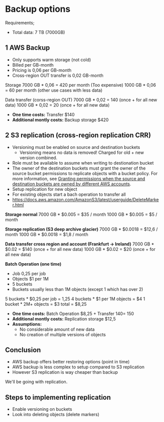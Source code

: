 # Backup options

Requirements;
- Total data: 7 TB (7000GB)



## 1 AWS Backup
- Only supports warm storage (not cold)
- Billed per GB-month
- Pricing is 0,06 per GB-month
- Cross-region OUT transfer is 0,02 GB-month

Storage
7000 GB * 0,06 = 420 per month (Too expensive)
1000 GB * 0,06 = 60 per month (other use cases with less data)

Data transfer (corss-region OUT)
7000 GB * 0,02 = 140 (once + for all new data)
1000 GB * 0,02 = 20 (once + for all new data)

- **One time costs:** Transfer $140
- **Additional montly costs:** Backup storage $420

## 2 S3 replication (cross-region replication CRR)

- Versioning must be enabled on source and destination buckets
  - Versioning means no data is removed! Charged for old + new version combined.
- Role must be available to assume when writing to destionation bucket
- The owner of the destination buckets must grant the owner of the source bucket permissions to replicate objects with a bucket policy. For more information, see [Granting permissions when the source and destination buckets are owned by different AWS accounts](https://docs.aws.amazon.com/AmazonS3/latest/userguide/setting-repl-config-perm-overview.html#setting-repl-config-crossacct).
- Setup replication for new object
- For existing objects start a bach operation to transfer all
- https://docs.aws.amazon.com/AmazonS3/latest/userguide/DeleteMarker.html

**Storage normal**
7000 GB * $0.005 = $35 / month
1000 GB * $0.005 = $5 / month

**Storage replication (S3 deep archive glacier)**
7000 GB * $0.0018 = $12,6 / month
1000 GB * $0.0018 = $1,8 / month

**Data transfer cross region and account (Frankfurt -> Ireland)**
7000 GB * $0.02 = $140 (once + for all new data)
1000 GB * $0.02 = $20 (once + for all new data)

**Batch Operation (one time)**
- Job 0,25 per job
- Objects $1 per 1M
- 5 buckets
- Buckets usually less than 1M objects (except 1 which has over 2)

5 buckets * $0,25 per job = 1,25
4 buckets * $1 per 1M objects = $4
1 bucket * 2M+ objects = $3 
total = $8,25

- **One time costs:** Batch Operation $8,25 + Transfer $140  = ~$150
- **Additional montly costs:** Replication storage $12,5
- **Assumptions:**
  - No considerable amount of new data
  - No creation of multiple versions of objects

## Conclusion
- AWS backup offers better restoring options (point in time)
- AWS backup is less complex to setup compared to S3 replication
- However S3 replication is way cheaper than backup

We'll be going with replication.


## Steps to implementing replication
- Enable versioning on buckets
- Look into deleting objects (delete markers)